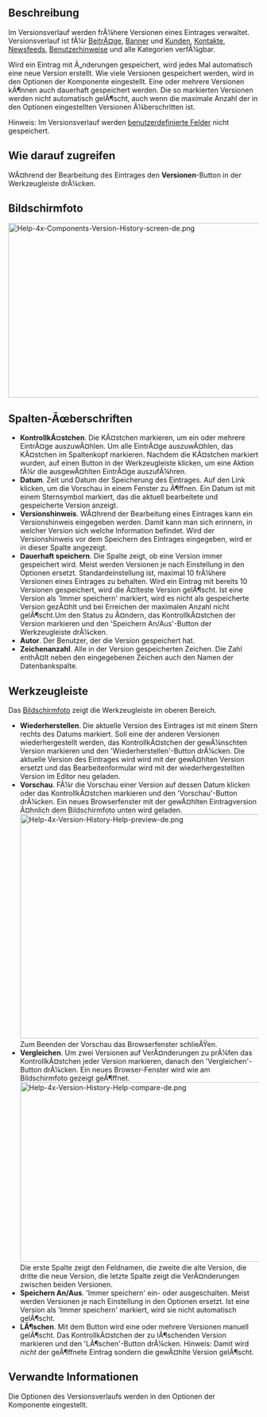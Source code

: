 <!-- Display title: Components Version History -->

## Beschreibung

Im Versionsverlauf werden frÃ¼here Versionen eines Eintrages verwaltet.
Versionsverlauf ist fÃ¼r
[BeitrÃ¤ge](https://docs.joomla.org/Help4.x:Articles:_Edit/de "Help4.x:Articles: Edit/de"),
[Banner](https://docs.joomla.org/Help4.x:Banners:_Edit/de "Help4.x:Banners: Edit/de")
und
[Kunden](https://docs.joomla.org/Help4.x:Banners:_New_or_Edit_Client/de "Help4.x:Banners: New or Edit Client/de"),
[Kontakte](https://docs.joomla.org/Help4.x:Contacts:_Edit/de "Help4.x:Contacts: Edit/de"),
[Newsfeeds](https://docs.joomla.org/Help4.x:News_Feeds:_Edit/de "Help4.x:News Feeds: Edit/de"),
[Benutzerhinweise](https://docs.joomla.org/Help4.x:User_Notes:_New_or_Edit/de "Help4.x:User Notes: New or Edit/de")
und alle Kategorien verfÃ¼gbar.

Wird ein Eintrag mit Ã„nderungen gespeichert, wird jedes Mal automatisch
eine neue Version erstellt. Wie viele Versionen gespeichert werden, wird
in den Optionen der Komponente eingestellt. Eine oder mehrere Versionen
kÃ¶nnen auch dauerhaft gespeichert werden. Die so markierten Versionen
werden nicht automatisch gelÃ¶scht, auch wenn die maximale Anzahl der in
den Optionen eingestellten Versionen Ã¼berschritten ist.

Hinweis: Im Versionsverlauf werden [benutzerdefinierte
Felder](https://docs.joomla.org/J3.x:Adding_custom_fields/de "J3.x:Adding custom fields/de")
nicht gespeichert.

## Wie darauf zugreifen

WÃ¤hrend der Bearbeitung des Eintrages den **Versionen**-Button in der
Werkzeugleiste drÃ¼cken.

## Bildschirmfoto

<img
src="https://docs.joomla.org/images/thumb/f/f9/Help-4x-Components-Version-History-screen-de.png/600px-Help-4x-Components-Version-History-screen-de.png"
decoding="async"
srcset="https://docs.joomla.org/images/thumb/f/f9/Help-4x-Components-Version-History-screen-de.png/900px-Help-4x-Components-Version-History-screen-de.png 1.5x, https://docs.joomla.org/images/thumb/f/f9/Help-4x-Components-Version-History-screen-de.png/1200px-Help-4x-Components-Version-History-screen-de.png 2x"
data-file-width="1668" data-file-height="977" width="600" height="351"
alt="Help-4x-Components-Version-History-screen-de.png" />

## Spalten-Ãœberschriften

- **KontrollkÃ¤stchen**. Die KÃ¤stchen markieren, um ein oder mehrere
  EintrÃ¤ge auszuwÃ¤hlen. Um alle EintrÃ¤ge auszuwÃ¤hlen, das KÃ¤stchen
  im Spaltenkopf markieren. Nachdem die KÃ¤stchen markiert wurden, auf
  einen Button in der Werkzeugleiste klicken, um eine Aktion fÃ¼r die
  ausgewÃ¤hlten EintrÃ¤ge auszufÃ¼hren.
- **Datum**. Zeit und Datum der Speicherung des Eintrages. Auf den Link
  klicken, um die Vorschau in einem Fenster zu Ã¶ffnen. Ein Datum ist
  mit einem Sternsymbol markiert, das die aktuell bearbeitete und
  gespeicherte Version anzeigt.
- **Versionshinweis**. WÃ¤hrend der Bearbeitung eines Eintrages kann ein
  Versionshinweis eingegeben werden. Damit kann man sich erinnern, in
  welcher Version sich welche Information befindet. Wird der
  Versionshinweis vor dem Speichern des Eintrages eingegeben, wird er in
  dieser Spalte angezeigt.
- **Dauerhaft speichern**. Die Spalte zeigt, ob eine Version immer
  gespeichert wird. Meist werden Versionen je nach Einstellung in den
  Optionen ersetzt. Standardeinstellung ist, maximal 10 frÃ¼here
  Versionen eines Eintrages zu behalten. Wird ein Eintrag mit bereits 10
  Versionen gespeichert, wird die Ã¤lteste Version gelÃ¶scht. Ist eine
  Version als 'Immer speichern' markiert, wird es nicht als gespeicherte
  Version gezÃ¤hlt und bei Erreichen der maximalen Anzahl nicht
  gelÃ¶scht.Um den Status zu Ã¤ndern, das KontrollkÃ¤stchen der Version
  markieren und den 'Speichern An/Aus'-Button der Werkzeugleiste
  drÃ¼cken.
- **Autor**. Der Benutzer, der die Version gespeichert hat.
- **Zeichenanzahl**. Alle in der Version gespeicherten Zeichen. Die Zahl
  enthÃ¤lt neben den eingegebenen Zeichen auch den Namen der
  Datenbankspalte.

## Werkzeugleiste

Das [Bildschirmfoto](#screenshot) zeigt die Werkzeugleiste im oberen
Bereich.

- **Wiederherstellen**. Die aktuelle Version des Eintrages ist mit einem
  Stern rechts des Datums markiert. Soll eine der anderen Versionen
  wiederhergestellt werden, das KontrollkÃ¤stchen der gewÃ¼nschten
  Version markieren und den 'Wiederherstellen'-Button drÃ¼cken. Die
  aktuelle Version des Eintrages wird wird mit der gewÃ¤hlten Version
  ersetzt und das Bearbeitenformular wird mit der wiederhergestellten
  Version im Editor neu geladen.
- **Vorschau**. FÃ¼r die Vorschau einer Version auf dessen Datum klicken
  oder das KontrollkÃ¤stchen markieren und den 'Vorschau'-Button
  drÃ¼cken. Ein neues Browserfenster mit der gewÃ¤hlten Eintragversion
  Ã¤hnlich dem Bildschirmfoto unten wird geladen. <img
  src="https://docs.joomla.org/images/thumb/e/e8/Help-4x-Version-History-Help-preview-de.png/600px-Help-4x-Version-History-Help-preview-de.png"
  decoding="async"
  srcset="https://docs.joomla.org/images/thumb/e/e8/Help-4x-Version-History-Help-preview-de.png/900px-Help-4x-Version-History-Help-preview-de.png 1.5x, https://docs.joomla.org/images/thumb/e/e8/Help-4x-Version-History-Help-preview-de.png/1200px-Help-4x-Version-History-Help-preview-de.png 2x"
  data-file-width="1602" data-file-height="1203" width="600" height="451"
  alt="Help-4x-Version-History-Help-preview-de.png" /> Zum Beenden der
  Vorschau das Browserfenster schlieÃŸen.
- **Vergleichen**. Um zwei Versionen auf VerÃ¤nderungen zu prÃ¼fen das
  KontrollkÃ¤stchen jeder Version markieren, danach den
  'Vergleichen'-Button drÃ¼cken. Ein neues Browser-Fenster wird wie am
  Bildschirmfoto gezeigt geÃ¶ffnet. <img
  src="https://docs.joomla.org/images/thumb/4/46/Help-4x-Version-History-Help-compare-de.png/600px-Help-4x-Version-History-Help-compare-de.png"
  decoding="async"
  srcset="https://docs.joomla.org/images/thumb/4/46/Help-4x-Version-History-Help-compare-de.png/900px-Help-4x-Version-History-Help-compare-de.png 1.5x, https://docs.joomla.org/images/thumb/4/46/Help-4x-Version-History-Help-compare-de.png/1200px-Help-4x-Version-History-Help-compare-de.png 2x"
  data-file-width="2002" data-file-height="1203" width="600" height="361"
  alt="Help-4x-Version-History-Help-compare-de.png" /> Die erste Spalte
  zeigt den Feldnamen, die zweite die alte Version, die dritte die neue
  Version, die letzte Spalte zeigt die VerÃ¤nderungen zwischen beiden
  Versionen.
- **Speichern An/Aus**. 'Immer speichern' ein- oder ausgeschalten. Meist
  werden Versionen je nach Einstellung in den Optionen ersetzt. Ist eine
  Version als 'Immer speichern' markiert, wird sie nicht automatisch
  gelÃ¶scht.
- **LÃ¶schen**. Mit dem Button wird eine oder mehrere Versionen manuell
  gelÃ¶scht. Das KontrollkÃ¤stchen der zu lÃ¶schenden Version markieren
  und den 'LÃ¶schen'-Button drÃ¼cken. Hinweis: Damit wird *nicht* der
  geÃ¶ffnete Eintrag sondern die gewÃ¤hlte Version gelÃ¶scht.

## Verwandte Informationen

Die Optionen des Versionsverlaufs werden in den Optionen der Komponente
eingestellt.
